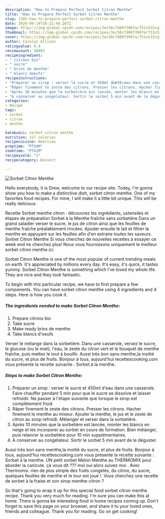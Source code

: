 ```yaml
---
description: "How to Prepare Perfect Sorbet Citron Menthe"
title: "How to Prepare Perfect Sorbet Citron Menthe"
slug: 1285-how-to-prepare-perfect-sorbet-citron-menthe
date: 2020-09-14T16:22:44.287Z
image: https://img-global.cpcdn.com/recipes/3ec58c7d007396fa/751x532cq70/sorbet-citron-menthe-photo-principale-de-la-recette.jpg
thumbnail: https://img-global.cpcdn.com/recipes/3ec58c7d007396fa/751x532cq70/sorbet-citron-menthe-photo-principale-de-la-recette.jpg
cover: https://img-global.cpcdn.com/recipes/3ec58c7d007396fa/751x532cq70/sorbet-citron-menthe-photo-principale-de-la-recette.jpg
author: Carolyn Allison
ratingvalue: 4.4
reviewcount: 48892
recipeingredient:
- " citrons bio"
- " sucre"
- " brins de menthe"
- " blancs doeufs"
recipeinstructions:
- "Préparer un sirop : verser le sucre et 450ml d&#39;eau dans une casserole. Faire chauffer pendant 5 min pour que le sucre se dissolve et laisser refroidir. Ne passer à l&#39;étape suivante que lorsque le sirop est complètement froid."
- "Râper finement le zeste des citrons. Presser les citrons. Hacher finement le menthe au mixeur. Ajouter la menthe, le jus et le zeste de citron au sirop refroidi. Mélanger et verser dans la sorbetière."
- "Après 10 minutes que la sorbetière est lancée, monter les blancs en neige et les incorporer au sorbet en cours de formation. Bien mélanger, puis relancer la sorbetière pour 10 min supplémentaires."
- "A conserver au congélateur. Sortir le sorbet 5 min avant de le déguster."
categories:
- Recipe
tags:
- sorbet
- citron
- menthe

katakunci: sorbet citron menthe 
nutrition: 217 calories
recipecuisine: American
preptime: "PT34M"
cooktime: "PT41M"
recipeyield: "1"
recipecategory: Dessert

---
```



![Sorbet Citron Menthe](https://img-global.cpcdn.com/recipes/3ec58c7d007396fa/751x532cq70/sorbet-citron-menthe-photo-principale-de-la-recette.jpg)

Hello everybody, it is Drew, welcome to our recipe site. Today, I'm gonna show you how to make a distinctive dish, sorbet citron menthe. One of my favorites food recipes. For mine, I will make it a little bit unique. This will be really delicious.

Recette Sorbet menthe citron : découvrez les ingrédients, ustensiles et étapes de préparation Sorbet à la Menthe fraîche sans sorbetière Dans un grand saladier verser le sucre, le jus de citron ainsi que les feuilles de menthe fraîche préalablement rincées. Ajouter ensuite le lait et filtrer la menthe en appuyant sur les feuilles afin d&#39;en extraire toutes les saveurs. Sorbet Citron Menthe Si vous cherchez de nouvelles recettes à essayer ce week end ne cherchez plus! Nous vous fournissons uniquement le meilleur sorbet citron menthe ici.

Sorbet Citron Menthe is one of the most popular of current trending meals on earth. It's appreciated by millions every day. It's easy, it's quick, it tastes yummy. Sorbet Citron Menthe is something which I've loved my whole life. They are nice and they look fantastic.


To begin with this particular recipe, we have to first prepare a few components. You can have sorbet citron menthe using 4 ingredients and 4 steps. Here is how you cook it.

<!--inarticleads1-->

##### The ingredients needed to make Sorbet Citron Menthe:

1. Prepare  citrons bio
1. Take  sucre
1. Make ready  brins de menthe
1. Take  blancs d&#39;oeufs


Verser le mélange dans la sorbetière. Dans une casserole, versez le sucre, le glucose (ou le miel), l&#39;eau, le zeste du citron vert et le bouquet de menthe fraîche, puis mettez le tout à bouillir. Aussi très bon sans menthe,la moitié du sucre, et plus de fruits. Bonjour à tous, aujourd&#39;hui recettescooking.com vous présente la recette suivante : Sorbet à la menthe. 

<!--inarticleads2-->

##### Steps to make Sorbet Citron Menthe:

1. Préparer un sirop : verser le sucre et 450ml d&#39;eau dans une casserole. Faire chauffer pendant 5 min pour que le sucre se dissolve et laisser refroidir. Ne passer à l&#39;étape suivante que lorsque le sirop est complètement froid.
1. Râper finement le zeste des citrons. Presser les citrons. Hacher finement le menthe au mixeur. Ajouter la menthe, le jus et le zeste de citron au sirop refroidi. Mélanger et verser dans la sorbetière.
1. Après 10 minutes que la sorbetière est lancée, monter les blancs en neige et les incorporer au sorbet en cours de formation. Bien mélanger, puis relancer la sorbetière pour 10 min supplémentaires.
1. A conserver au congélateur. Sortir le sorbet 5 min avant de le déguster.


Aussi très bon sans menthe,la moitié du sucre, et plus de fruits. Bonjour à tous, aujourd&#39;hui recettescooking.com vous présente la recette suivante : Sorbet à la menthe. UN petit sorbet Melon Menthe au THERMOMIX pour aborder la canicule. çà vous dit ??? moi oui alors suivez moi . Avec Thermomix. rien de plus simple des fruits congelés, du citron, du sucre, quelques feuilles de menthe et le tour est joué !. Vous cherchez une recette de sorbet à la fraise et son sirop menthe-citron ? 

So that's going to wrap it up for this special food sorbet citron menthe recipe. Thank you very much for reading. I'm sure you can make this at home. There is gonna be interesting food in home recipes coming up. Don't forget to save this page on your browser, and share it to your loved ones, friends and colleague. Thank you for reading. Go on get cooking!
